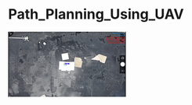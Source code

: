 # Path_Planning_Using_UAV

![image]( https://github.com/RobertGCNiu/Path_Planning_Using_UAV/blob/master/2020091220201291433141.gif)
